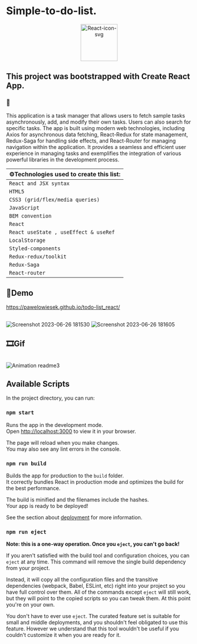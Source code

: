 # **Simple-to-do-list.**
<p align="center" width="100%">
<a href='https://postimg.cc/njtPCz02' target='_blank'><img width="100" src='https://i.postimg.cc/njtPCz02/React-icon-svg.png' border='0' alt='React-icon-svg'/></a>

## **This project was bootstrapped with Create React App.**
### 📖
This application is a task manager that allows users to fetch sample tasks asynchronously, add, and modify their own tasks. Users can also search for specific tasks. The app is built using modern web technologies, including Axios for asynchronous data fetching, React-Redux for state management, Redux-Saga for handling side effects, and React-Router for managing navigation within the application. It provides a seamless and efficient user experience in managing tasks and exemplifies the integration of various powerful libraries in the development process.
 
| ⚙Technologies used to create this list: |
|-----------------------------------------|                                    
|      `React and JSX syntax`             |                                                                                                
|           `HTML5`                       |
|   `CSS3 (grid/flex/media queries)`      |
|            `JavaScript`                 |
|          `BEM convention`               |
|               `React`                   |
|  `React useState , useEffect & useRef`  |
|          `LocalStorage`                 |
|         `Styled-components`             |
|          `Redux-redux/toolkit`          |
|            `Redux-Saga`                 |
|           `React-router`                |

## 📃Demo
 
https://pawelowiesek.github.io/todo-list_react/
 
## 
![Screenshot 2023-06-26 181530](https://github.com/PawelOwiesek/todo-list_react/assets/121549413/b99fe428-7a89-46af-89f9-da5cc7e7648e)
![Screenshot 2023-06-26 181605](https://github.com/PawelOwiesek/todo-list_react/assets/121549413/5b2f4f6b-ef6d-470e-84a2-b1af96b1d273)



## 🎞Gif

## 

![Animation readme3](https://github.com/PawelOwiesek/todo-list_react/assets/121549413/cffb4c50-a0c2-4549-b69d-52d5c6f6d6eb)




## Available Scripts

In the project directory, you can run:

### `npm start`

Runs the app in the development mode.\
Open [http://localhost:3000](http://localhost:3000) to view it in your browser.

The page will reload when you make changes.\
You may also see any lint errors in the console.
### `npm run build`

Builds the app for production to the `build` folder.\
It correctly bundles React in production mode and optimizes the build for the best performance.

The build is minified and the filenames include the hashes.\
Your app is ready to be deployed!

See the section about [deployment](https://facebook.github.io/create-react-app/docs/deployment) for more information.

### `npm run eject`

**Note: this is a one-way operation. Once you `eject`, you can't go back!**

If you aren't satisfied with the build tool and configuration choices, you can `eject` at any time. This command will remove the single build dependency from your project.

Instead, it will copy all the configuration files and the transitive dependencies (webpack, Babel, ESLint, etc) right into your project so you have full control over them. All of the commands except `eject` will still work, but they will point to the copied scripts so you can tweak them. At this point you're on your own.

You don't have to ever use `eject`. The curated feature set is suitable for small and middle deployments, and you shouldn't feel obligated to use this feature. However we understand that this tool wouldn't be useful if you couldn't customize it when you are ready for it.

</p>
